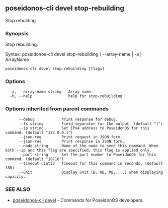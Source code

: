 ## poseidonos-cli devel stop-rebuilding

Stop rebulding.

### Synopsis


Stop rebuilding.

Syntax:
	poseidonos-cli devel stop-rebuilding ( --array-name | -a ) ArrayName
          

```
poseidonos-cli devel stop-rebuilding [flags]
```

### Options

```
  -a, --array-name string   Array name.
  -h, --help                help for stop-rebuilding
```

### Options inherited from parent commands

```
      --debug            Print response for debug.
      --fs string        Field separator for the output. (default "|")
      --ip string        Set IPv4 address to PoseidonOS for this command. (default "127.0.0.1")
      --json-req         Print request in JSON form.
      --json-res         Print response in JSON form.
      --node string      Name of the node to send this command. When both --ip and this flag are specified, this flag is applied only.
      --port string      Set the port number to PoseidonOS for this command. (default "18716")
      --timeout uint32   Timeout for this command in seconds. (default 180)
      --unit             Display unit (B, KB, MB, ...) when displaying capacity.
```

### SEE ALSO

* [poseidonos-cli devel](poseidonos-cli_devel.md)	 - Commands for PoseidonOS developers.

